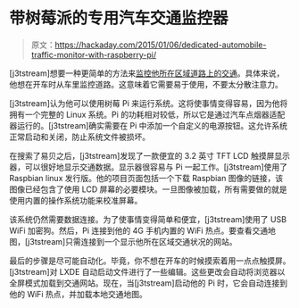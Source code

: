# 带树莓派的专用汽车交通监控器

> 原文：<https://hackaday.com/2015/01/06/dedicated-automobile-traffic-monitor-with-raspberry-pi/>

[j3tstream]想要一种更简单的方法来[监控他所在区域道路上的交通](http://www.weirdlab.fr/?p=581 "traffic monitor")。具体来说，他想在开车时从车里监控道路。这意味着它需要易于使用，不要太分散注意力。

[j3tstream]认为他可以使用树莓 Pi 来运行系统。这将使事情变得容易，因为他将拥有一个完整的 Linux 系统。Pi 的功耗相对较低，所以它是通过汽车点烟器适配器运行的。[j3tstream]确实需要在 Pi 中添加一个自定义的电源按钮。这允许系统正常启动和关闭，防止系统文件被损坏。

在搜索了易贝之后，[j3tstream]发现了一款便宜的 3.2 英寸 TFT LCD 触摸屏显示器，可以很好地显示交通数据。显示器很容易与 Pi 一起工作。[j3tstream]使用了 Raspbian linux 发行版。他的项目页面包括一个下载 Raspbian 图像的链接，该图像已经包含了使用 LCD 屏幕的必要模块。一旦图像被加载，所有需要做的就是使用内置的操作系统功能来校准屏幕。

该系统仍然需要数据连接。为了使事情变得简单和便宜，[j3tstream]使用了 USB WiFi 加密狗。然后，Pi 连接到他的 4G 手机内置的 WiFi 热点。要查看交通地图，[j3tstream]只需连接到一个显示他所在区域交通状况的网站。

最后的步骤是尽可能自动化。毕竟，你不想在开车的时候摸索着用一点点触摸屏。[j3tstream]对 LXDE 自动启动文件进行了一些编辑。这些更改会自动将浏览器以全屏模式加载到交通网站。现在，当[j3tstream]启动他的 Pi 时，它会自动连接到他的 WiFi 热点，并加载本地交通地图。